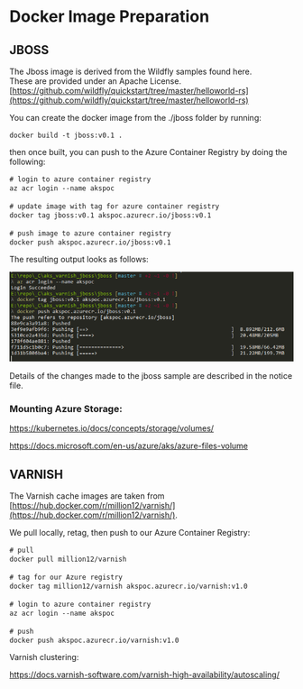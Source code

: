 # Docker Image Preparation

## JBOSS

The Jboss image is derived from the Wildfly samples found here.  
These are provided under an Apache License.  
[https://github.com/wildfly/quickstart/tree/master/helloworld-rs](https://github.com/wildfly/quickstart/tree/master/helloworld-rs)

You can create the docker image from the ./jboss folder by running:

```shell
docker build -t jboss:v0.1 .
```

then once built, you can push to the Azure Container Registry by doing the following:

```shell
# login to azure container registry
az acr login --name akspoc

# update image with tag for azure container registry
docker tag jboss:v0.1 akspoc.azurecr.io/jboss:v0.1

# push image to azure container registry
docker push akspoc.azurecr.io/jboss:v0.1
```

The resulting output looks as follows:

![jboss push](./images/jboss_push.PNG)

Details of the changes made to the jboss sample are described in the notice file.

### Mounting Azure Storage:

https://kubernetes.io/docs/concepts/storage/volumes/

https://docs.microsoft.com/en-us/azure/aks/azure-files-volume

## VARNISH

The Varnish cache images are taken from [https://hub.docker.com/r/million12/varnish/](https://hub.docker.com/r/million12/varnish/).

We pull locally, retag, then push to our Azure Container Registry:

```shell
# pull
docker pull million12/varnish

# tag for our Azure registry
docker tag million12/varnish akspoc.azurecr.io/varnish:v1.0

# login to azure container registry
az acr login --name akspoc

# push
docker push akspoc.azurecr.io/varnish:v1.0
```

Varnish clustering:

https://docs.varnish-software.com/varnish-high-availability/autoscaling/

